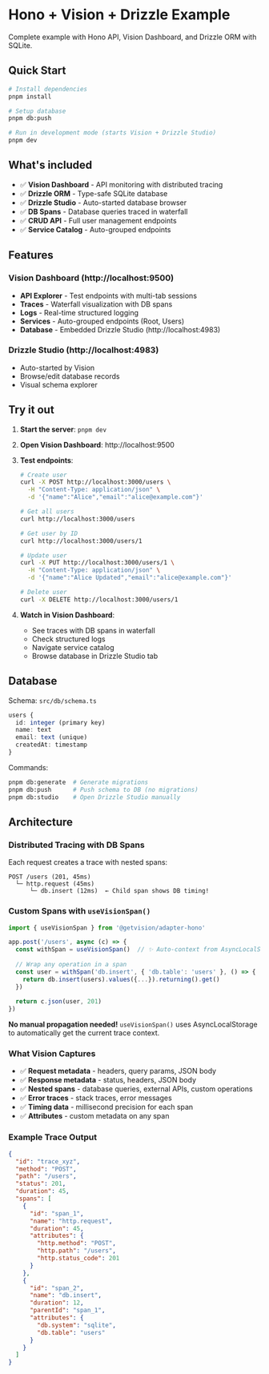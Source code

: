 # Hono + Vision + Drizzle Example

Complete example with Hono API, Vision Dashboard, and Drizzle ORM with SQLite.

## Quick Start

```bash
# Install dependencies
pnpm install

# Setup database
pnpm db:push

# Run in development mode (starts Vision + Drizzle Studio)
pnpm dev
```

## What's included

- ✅ **Vision Dashboard** - API monitoring with distributed tracing
- ✅ **Drizzle ORM** - Type-safe SQLite database
- ✅ **Drizzle Studio** - Auto-started database browser
- ✅ **DB Spans** - Database queries traced in waterfall
- ✅ **CRUD API** - Full user management endpoints
- ✅ **Service Catalog** - Auto-grouped endpoints

## Features

### Vision Dashboard (http://localhost:9500)
- **API Explorer** - Test endpoints with multi-tab sessions
- **Traces** - Waterfall visualization with DB spans
- **Logs** - Real-time structured logging
- **Services** - Auto-grouped endpoints (Root, Users)
- **Database** - Embedded Drizzle Studio (http://localhost:4983)

### Drizzle Studio (http://localhost:4983)
- Auto-started by Vision
- Browse/edit database records
- Visual schema explorer

## Try it out

1. **Start the server**: `pnpm dev`
2. **Open Vision Dashboard**: http://localhost:9500
3. **Test endpoints**:
   ```bash
   # Create user
   curl -X POST http://localhost:3000/users \
     -H "Content-Type: application/json" \
     -d '{"name":"Alice","email":"alice@example.com"}'
   
   # Get all users
   curl http://localhost:3000/users
   
   # Get user by ID
   curl http://localhost:3000/users/1
   
   # Update user
   curl -X PUT http://localhost:3000/users/1 \
     -H "Content-Type: application/json" \
     -d '{"name":"Alice Updated","email":"alice@example.com"}'
   
   # Delete user
   curl -X DELETE http://localhost:3000/users/1
   ```

4. **Watch in Vision Dashboard**:
   - See traces with DB spans in waterfall
   - Check structured logs
   - Navigate service catalog
   - Browse database in Drizzle Studio tab

## Database

Schema: `src/db/schema.ts`
```ts
users {
  id: integer (primary key)
  name: text
  email: text (unique)
  createdAt: timestamp
}
```

Commands:
```bash
pnpm db:generate  # Generate migrations
pnpm db:push      # Push schema to DB (no migrations)
pnpm db:studio    # Open Drizzle Studio manually
```

## Architecture

### Distributed Tracing with DB Spans

Each request creates a trace with nested spans:

```
POST /users (201, 45ms)
  └─ http.request (45ms)
      └─ db.insert (12ms)  ← Child span shows DB timing!
```

### Custom Spans with `useVisionSpan()`

```ts
import { useVisionSpan } from '@getvision/adapter-hono'

app.post('/users', async (c) => {
  const withSpan = useVisionSpan()  // ✨ Auto-context from AsyncLocalStorage
  
  // Wrap any operation in a span
  const user = withSpan('db.insert', { 'db.table': 'users' }, () => {
    return db.insert(users).values({...}).returning().get()
  })
  
  return c.json(user, 201)
})
```

**No manual propagation needed!** `useVisionSpan()` uses AsyncLocalStorage to automatically get the current trace context.

### What Vision Captures

- ✅ **Request metadata** - headers, query params, JSON body
- ✅ **Response metadata** - status, headers, JSON body
- ✅ **Nested spans** - database queries, external APIs, custom operations
- ✅ **Error traces** - stack traces, error messages
- ✅ **Timing data** - millisecond precision for each span
- ✅ **Attributes** - custom metadata on any span

### Example Trace Output

```json
{
  "id": "trace_xyz",
  "method": "POST",
  "path": "/users",
  "status": 201,
  "duration": 45,
  "spans": [
    {
      "id": "span_1",
      "name": "http.request",
      "duration": 45,
      "attributes": {
        "http.method": "POST",
        "http.path": "/users",
        "http.status_code": 201
      }
    },
    {
      "id": "span_2",
      "name": "db.insert",
      "duration": 12,
      "parentId": "span_1",
      "attributes": {
        "db.system": "sqlite",
        "db.table": "users"
      }
    }
  ]
}
```
